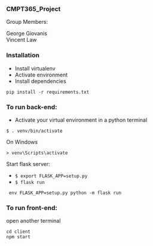 ### CMPT365_Project
Group Members:

George Giovanis  
Vincent Law 

### Installation
* Install virtualenv
* Activate environment 
* Install dependencies 
```
pip install -r requirements.txt
```



### To run back-end:
* Activate your virtual environment in a python terminal
```
$ . venv/bin/activate
```
On Windows
```
> venv\Scripts\activate
```
Start flask server:
* `$ export FLASK_APP=setup.py` 
* `$ flask run`

```
 env FLASK_APP=setup.py python -m flask run
```

### To run front-end:
open another terminal
```
cd client  
npm start
```
